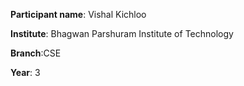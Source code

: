 **Participant name**: Vishal Kichloo

**Institute**: Bhagwan Parshuram Institute of Technology

**Branch**:CSE

**Year**: 3
